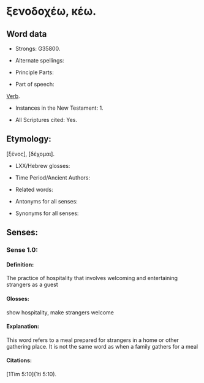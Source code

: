 # ξενοδοχέω, κέω.

<!-- Status: S2=NeedsReview -->
<!-- Lexica used for edits:  BDAG LN -->

## Word data

* Strongs: G35800.


* Alternate spellings:


* Principle Parts: 


* Part of speech: 

[Verb](http://ugg.readthedocs.io/en/latest/verb.html).

* Instances in the New Testament: 1.

* All Scriptures cited: Yes.

## Etymology: 

[ξένος], [δέχομαι].

* LXX/Hebrew glosses: 


* Time Period/Ancient Authors: 


* Related words: 


* Antonyms for all senses:


* Synonyms for all senses: 


## Senses: 


### Sense  1.0: 

#### Definition: 

The practice of hospitality that involves welcoming and entertaining strangers as a guest

#### Glosses: 

show hospitality, make strangers welcome

#### Explanation: 

This word refers to a meal prepared for strangers in a home or other gathering place. It is not the same word as when a family gathers for a meal

#### Citations: 

[1Tim 5:10](1ti 5:10).